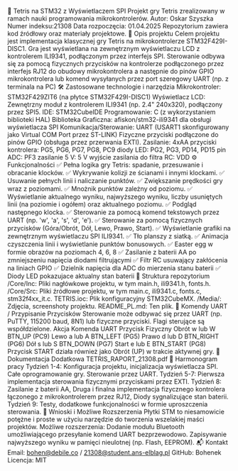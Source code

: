 🧱 Tetris na STM32 z Wyświetlaczem SPI
Projekt gry Tetris zrealizowany w ramach nauki programowania mikrokontrolerów.
Autor: Oskar Szyszka
Numer indeksu:21308
Data rozpoczęcia: 01.04.2025
Repozytorium zawiera kod źródłowy oraz materiały projektowe.
📌 Opis projektu
Celem projektu jest implementacja klasycznej gry Tetris na mikrokontrolerze STM32F429I-DISC1. Gra jest wyświetlana na zewnętrznym wyświetlaczu LCD z kontrolerem ILI9341, podłączonym przez interfejs SPI. Sterowanie odbywa się za pomocą fizycznych przycisków na kontrolerze podłączonego przez interfejs RJ12 do obudowy mikrokontrolera a następnie do pinów GPIO mikrokontrolera lub komend wysyłanych przez port szeregowy UART (np. z terminala na PC)
🛠️ Zastosowane technologie i narzędzia
Mikrokontroler: STM32F429ZIT6 (na płytce STM32F429I-DISC1)
Wyświetlacz LCD: Zewnętrzny moduł z kontrolerem ILI9341 (np. 2.4" 240x320), podłączony przez SPI5.
IDE: STM32CubeIDE
Programowanie: C (z wykorzystaniem biblioteki HAL)
Biblioteka Graficzna: afiskon/stm32-ili9341 dla obsługi wyświetlacza SPI
Komunikacja/Sterowanie:
UART (USART1 skonfigurowany jako Virtual COM Port przez ST-LINK)
Fizyczne przyciski podłączone do pinów GPIO (obsługa przez przerwania EXTI).
Zasilanie: 4xAA
przyciski kontrolera: PG5, PG6, PG7, PG8, PC9
diody LED: PG2, PG3, PD14, PD15
pin ADC: PF3
zasilanie 5 V: 5 V
wyjście zasilania do filtra RC: VDD
⚙️ Funkcjonalności
✅ Pełna logika gry Tetris: spadanie, przesuwanie i obracanie klocków.
✅ Wykrywanie kolizji ze ścianami i innymi klockami.
✅ Usuwanie pełnych linii i naliczanie punktów.
✅ Zwiększanie prędkości gry wraz z poziomami.
✅ Mnożnik punktów zależny od poziomu.
✅ Wyświetlanie aktualnego wyniku, najwyższego wyniku, liczby usuniętych linii (na poziomie i ogółem) oraz aktualnego poziomu.
✅ Podgląd następnego klocka.
✅ Sterowanie za pomocą komend tekstowych przez UART (np. 'w', 'a', 's', 'd', 'e').
✅ Sterowanie za pomocą fizycznych przycisków (Góra/Obrót, Dół, Lewo, Prawo, Start).
✅ Wyświetlanie grafiki na zewnętrznym wyświetlaczu SPI ILI9341.
✅ Tło planszy z siatką.
✅ Animacja czyszczenia linii i wyświetlanie punktów bonusowych.
✅ Easter egg w formie obrazów na poziomach 4, 6, 8
✅ Zasilanie z baterii AA po zmniejszeniu napięcia diodami filtrującymi
✅ Filtr RC usuwający zakłócenia na liniach GPIO
✅ Dzielnik napięcia dla ADC do mierzenia stanu baterii
✅ Diody LED pokazujace aktualny stan baterii
📁 Struktura repozytorium
/Core/Inc: Pliki nagłówkowe projektu, w tym main.h, ili9341.h, fonts.h.
/Core/Src: Pliki źródłowe projektu, w tym main.c, ili9341.c, fonts.c, stm32f4xx_it.c.
TETRIS.ioc: Plik konfiguracyjny STM32CubeMX.
/Media/: Zdjęcia, screenshoty projektu.
README_PL.md: Ten plik.
🔌 Komendy UART / Przypisanie Przycisków
Sterowanie może odbywać się przez UART (np. PuTTY, 115200 baud, 8N1) lub fizyczne przyciski. Flagi sterujące są współdzielone.
Akcja	Komenda UART	Przycisk Fizyczny
Obrót	w lub W	BTN_UP (PC9)
Lewo	a lub A	BTN_LEFT (PG5)
Prawo	d lub D	BTN_RIGHT (PG6)
Dół	s lub S	BTN_DOWN (PG7)
Start	e lub E	BTN_START (PG8)
Przycisk START działa również jako Obrót (UP) w trakcie aktywnej gry.
📄 Dokumentacja Dodatkowa
TETRIS_RAPORT_21308.pdf
📅 Harmonogram pracy
Tydzień 1-4: Konfiguracja projektu, inicjalizacja wyświetlacza SPI. Całe oprogramowanie gry. Sterowanie przez UART.
Tydzień 5-7: Pierwsza implementacja sterowania fizycznymi przyciskami przez EXTI.
Tydzień 8:   Zasilanie z baterii AA, Druga i finalna implementacja fizycznego kontrolera łączonego z mikrokontrolerem przez RJ12, Diody sygnalizujące stan baterii.
Tydzień 9:   Testy, dodatkowe funkcjonalności w formie uproszczenia sterowania.
🧠 Wnioski i Możliwe Rozszerzenia
Płytki STM to niesamowicie potężne i proste w użyciu narzędzie do tworzenia wszelakiej maści projektów.
Możliwe rozszerzenia:
Dodanie modułu Bluetooth umożliwiającego przesyłanie komend UART bezprzewodowo.
Zapisywanie najwyższego wyniku w pamięci nieulotnej (np. Flash, EEPROM).
📬 Kontakt
Email: bohen@debile.co / 21308@student.ans-elblag.pl
GitHub: Bohenek
Licencja: MIT 
